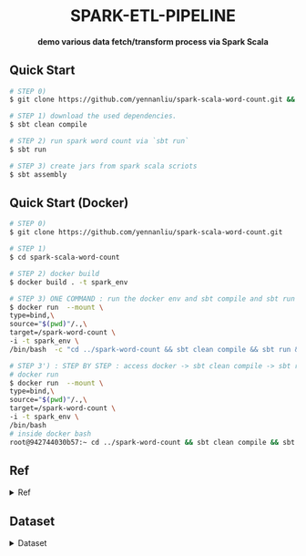 <h1 align="center">SPARK-ETL-PIPELINE</h1>
<h4 align="center">demo various data fetch/transform process via Spark Scala </h4>

## Quick Start
```bash
# STEP 0) 
$ git clone https://github.com/yennanliu/spark-scala-word-count.git && cd spark-scala-word-count 

# STEP 1) download the used dependencies.
$ sbt clean compile

# STEP 2) run spark word count via `sbt run`
$ sbt run

# STEP 3) create jars from spark scala scriots 
$ sbt assembly


```

## Quick Start (Docker)
```bash 
# STEP 0) 
$ git clone https://github.com/yennanliu/spark-scala-word-count.git

# STEP 1) 
$ cd spark-scala-word-count

# STEP 2) docker build 
$ docker build . -t spark_env

# STEP 3) ONE COMMAND : run the docker env and sbt compile and sbt run and assembly once 
$ docker run  --mount \
type=bind,\
source="$(pwd)"/.,\
target=/spark-word-count \
-i -t spark_env \
/bin/bash  -c "cd ../spark-word-count && sbt clean compile && sbt run && sbt assembly"

# STEP 3') : STEP BY STEP : access docker -> sbt clean compile -> sbt run -> sbt assembly -> spark-submit 
# docker run 
$ docker run  --mount \
type=bind,\
source="$(pwd)"/.,\
target=/spark-word-count \
-i -t spark_env \
/bin/bash 
# inside docker bash 
root@942744030b57:~ cd ../spark-word-count && sbt clean compile && sbt run 

```

## Ref 

<details>
<summary>Ref</summary>

- Stream via python socket 
	- https://pythonprogramming.net/buffering-streaming-data-sockets-tutorial-python-3/
- Install spark + yarn + hadoop via docker 
	- https://medium.com/@thiagolcmelo/submitting-a-python-job-to-apache-spark-on-docker-b2bd19593a06
	- https://www.svds.com/develop-spark-apps-on-yarn-using-docker/

</details>

## Dataset 

<details>
<summary>Dataset</summary>

- Twitch API (`stream`)
	- https://dev.twitch.tv/docs/v5/reference/streams/
- Dota2 API (`stream`)
	- https://docs.opendota.com/#section/Authentication
- NYC TLC Trip Record dataset (taxi) (`large dataset`)
	- https://www1.nyc.gov/site/tlc/about/tlc-trip-record-data.page
- Amazon Customer Reviews Dataset  (`large dataset`)
	- https://registry.opendata.aws/amazon-reviews/
- Github repo dataset (`large dataset`)
	- https://www.kaggle.com/github/github-repos
- Hacker news dataset (`large dataset`)
 	- https://www.kaggle.com/hacker-news/hacker-news
- Stackoverflow dataset (`large dataset`)
	- https://www.kaggle.com/stackoverflow/stackoverflow
- Yelp dataset (`large dataset`)
	- https://www.kaggle.com/yelp-dataset/yelp-dataset
- Relational dataset (RDBMS online free dataset)
	- https://relational.fit.cvut.cz/search

</details> 